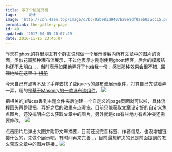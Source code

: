 ```yaml
---
title: 写了个相册页面
tags: ' - 设计'
image: 'http://cdn.4zen.top/image/c/bc/0ab981d9407ba9e9df02eb035cc15.png'
permalink: the-gallery-page
id: 40
updated: '2017-04-05 20:07:29'
date: 2016-11-15 23:46:07
---
```


昨天在ghost的群里朋友有个群友说想做一个展示博客内所有文章中的图片的页面，类似花瓣那种瀑布流展示，不过他表示才刚刚使用ghost博客，后台的模版结构还不太明白...，当时表示如果他弄好了也给我一份，感觉那种效果会很不错...~~围观地址在这里-》[相册](http://www.4zen.top/gallery)~~

今天自己有点等不及了手痒去找了些jquery的瀑布流展示组件，打算自己先试着弄一弄，用的是[基于Masonry的一款瀑布流组件](http://www.jq22.com/jquery-info4496)。
![](http://cdn.4zen.top/image/c/bc/0ab981d9407ba9e9df02eb035cc15.png)

把相关的js和css丢到主题文件夹后创建一个自定义的page页面就可以啦，具体流程回头再整理把。弄好之后的效果有点瑕疵，目前只能获取文章设定好的自定义焦点图片，还没搞明白怎么获取文章中的图片，另外就是css有些地方有点冲突还需要修改。
![](http://cdn.4zen.top/image/7/4e/256df8d7aa47e617eddddcbb686b4.png)

点击图片后弹出大图并附带文章摘要，目前还没完善标签、作者信息、也没增加链接什么的，先做个展示吧，有时间再来完善...，目前最想解决的还是前面提到的怎么获取文章中的图片链接...
![](http://cdn.4zen.top/image/b/58/45217cd06c51e8a2b0f37edb0d6a5.png)
